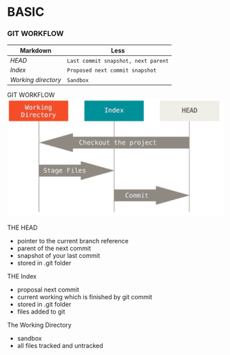 # BASIC #
### GIT WORKFLOW ###
Markdown | Less 
--- | --- 
*HEAD* | `Last commit snapshot, next parent` 
*Index* | `Proposed next commit snapshot` 
*Working directory* | `Sandbox` 

GIT WORKFLOW
![](.basic_images/83c08d14.png)

THE HEAD
- pointer to the current branch reference
- parent of the next commit
- snapshot of your last commit
- stored in .git folder

THE Index
- proposal next commit
- current working which is finished by git commit
- stored in .git folder
- files added to git

The Working Directory
- sandbox
- all files tracked and untracked
